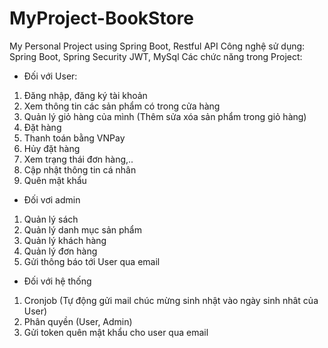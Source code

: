 # MyProject-BookStore
My Personal Project using Spring Boot, Restful API
Công nghệ sử dụng: Spring Boot, Spring Security JWT, MySql
Các chức năng trong Project:
- Đối với User:
1. Đăng nhập, đăng ký tài khoản
2. Xem thông tin các sản phẩm có trong cửa hàng
3. Quản lý giỏ hàng của mình (Thêm sửa xóa sản phẩm trong giỏ hàng)
4. Đặt hàng
5. Thanh toán bằng VNPay
6. Hủy đặt hàng
7. Xem trạng thái đơn hàng,..
8. Cập nhật thông tin cá nhân
9. Quên mật khẩu
- Đối vơi admin
1. Quản lý sách
2. Quản lý danh mục sản phẩm
3. Quản lý khách hàng
4. Quản lý đơn hàng
5. Gửi thông báo tới User qua email
- Đối với hệ thống
1. Cronjob (Tự động gửi mail chúc mừng sinh nhật vào ngày sinh nhât của User)
2. Phân quyền (User, Admin)
3. Gửi token quên mật khẩu cho user qua email
